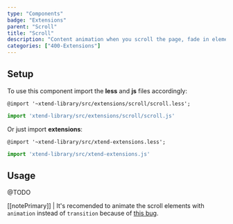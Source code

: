 ```yaml
---
type: "Components"
badge: "Extensions"
parent: "Scroll"
title: "Scroll"
description: "Content animation when you scroll the page, fade in elements, parallax."
categories: ["400-Extensions"]
---
```


## Setup

To use this component import the **less** and **js** files accordingly:

```less
@import '~xtend-library/src/extensions/scroll/scroll.less';
```

```jsx
import 'xtend-library/src/extensions/scroll/scroll.js'
```

Or just import **extensions**:

```less
@import '~xtend-library/src/xtend-extensions.less';
```

```jsx
import 'xtend-library/src/xtend-extensions.js'
```

## Usage

@TODO

[[notePrimary]]
| It's recomended to animate the scroll elements with <code>animation</code> instead of <code>transition</code> because of <a href="{% link faq.html %}#browsers-bugs-fixed-position">this bug</a>.
